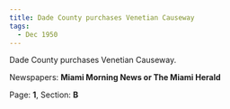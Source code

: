 ```yaml
---  
title: Dade County purchases Venetian Causeway  
tags:  
  - Dec 1950  
---  
```

  
Dade County purchases Venetian Causeway.  
  
Newspapers: **Miami Morning News or The Miami Herald**  
  
Page: **1**, Section: **B** 
